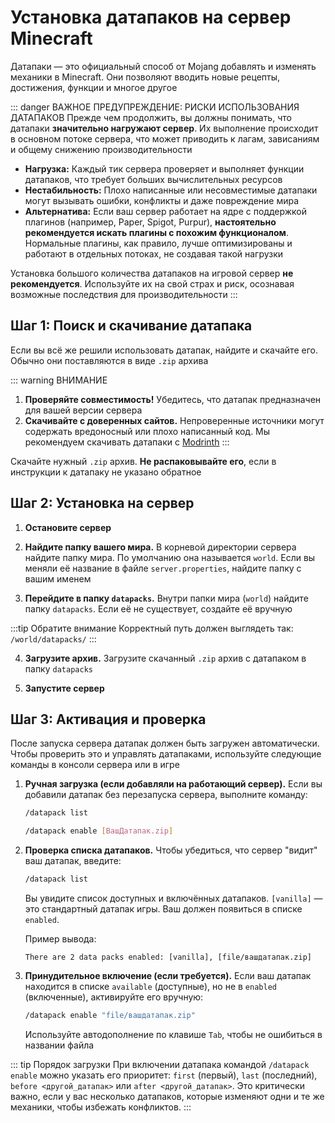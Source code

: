 # Установка датапаков на сервер Minecraft

Датапаки — это официальный способ от Mojang добавлять и изменять механики в Minecraft. Они позволяют вводить новые рецепты, достижения, функции и многое другое

::: danger ВАЖНОЕ ПРЕДУПРЕЖДЕНИЕ: РИСКИ ИСПОЛЬЗОВАНИЯ ДАТАПАКОВ
Прежде чем продолжить, вы должны понимать, что датапаки **значительно нагружают сервер**. Их выполнение происходит в основном потоке сервера, что может приводить к лагам, зависаниям и общему снижению производительности

- **Нагрузка:** Каждый тик сервера проверяет и выполняет функции датапаков, что требует больших вычислительных ресурсов
- **Нестабильность:** Плохо написанные или несовместимые датапаки могут вызывать ошибки, конфликты и даже повреждение мира
- **Альтернатива:** Если ваш сервер работает на ядре с поддержкой плагинов (например, Paper, Spigot, Purpur), **настоятельно рекомендуется искать плагины с похожим функционалом**. Нормальные плагины, как правило, лучше оптимизированы и работают в отдельных потоках, не создавая такой нагрузки

Установка большого количества датапаков на игровой сервер **не рекомендуется**. Используйте их на свой страх и риск, осознавая возможные последствия для производительности
:::

## Шаг 1: Поиск и скачивание датапака

Если вы всё же решили использовать датапак, найдите и скачайте его. Обычно они поставляются в виде `.zip` архива

::: warning ВНИМАНИЕ
1.  **Проверяйте совместимость!** Убедитесь, что датапак предназначен для вашей версии сервера
2.  **Скачивайте с доверенных сайтов.** Непроверенные источники могут содержать вредоносный или плохо написанный код. Мы рекомендуем скачивать датапаки с [Modrinth](https://modrinth.com/datapacks)
:::

Скачайте нужный `.zip` архив. **Не распаковывайте его**, если в инструкции к датапаку не указано обратное

## Шаг 2: Установка на сервер

1.  **Остановите сервер**

2.  **Найдите папку вашего мира.** В корневой директории сервера найдите папку мира. По умолчанию она называется `world`. Если вы меняли её название в файле `server.properties`, найдите папку с вашим именем

3.  **Перейдите в папку `datapacks`.** Внутри папки мира (`world`) найдите папку `datapacks`. Если её не существует, создайте её вручную 

:::tip Обратите внимание
Корректный путь должен выглядеть так: `/world/datapacks/`
:::

4.  **Загрузите архив.** Загрузите скачанный `.zip` архив с датапаком в папку `datapacks`

5.  **Запустите сервер**

## Шаг 3: Активация и проверка

После запуска сервера датапак должен быть загружен автоматически. Чтобы проверить это и управлять датапаками, используйте следующие команды в консоли сервера или в игре

1.  **Ручная загрузка (если добавляли на работающий сервер).** Если вы добавили датапак без перезапуска сервера, выполните команду:
    ```bash
    /datapack list
    ```
    ```bash
    /datapack enable [ВашДатапак.zip]
    ```

2.  **Проверка списка датапаков.** Чтобы убедиться, что сервер "видит" ваш датапак, введите:
    ```bash
    /datapack list
    ```
    Вы увидите список доступных и включённых датапаков. `[vanilla]` — это стандартный датапак игры. Ваш должен появиться в списке `enabled`.

    Пример вывода:
    ```text
    There are 2 data packs enabled: [vanilla], [file/вашдатапак.zip]
    ```

3.  **Принудительное включение (если требуется).** Если ваш датапак находится в списке `available` (доступные), но не в `enabled` (включенные), активируйте его вручную:
    ```bash
    /datapack enable "file/вашдатапак.zip"
    ```
    Используйте автодополнение по клавише `Tab`, чтобы не ошибиться в названии файла

::: tip Порядок загрузки
При включении датапака командой `/datapack enable` можно указать его приоритет: `first` (первый), `last` (последний), `before <другой_датапак>` или `after <другой_датапак>`. Это критически важно, если у вас несколько датапаков, которые изменяют одни и те же механики, чтобы избежать конфликтов.
:::
